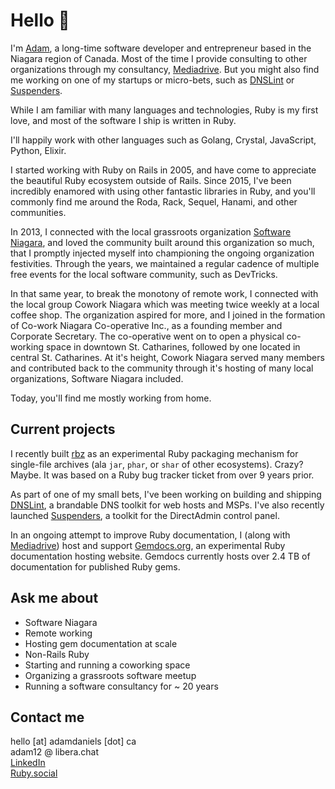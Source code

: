 # Hello 👋

I'm [Adam][1], a long-time software developer and entrepreneur based in
the Niagara region of Canada. Most of the time I provide consulting to other
organizations through my consultancy, [Mediadrive][2]. But you might also find
me working on one of my startups or micro-bets, such as [DNSLint][3] or [Suspenders][5].

While I am familiar with many languages and technologies, Ruby is my first love,
and most of the software I ship is written in Ruby.

I'll happily work with other languages such as Golang, Crystal, JavaScript, Python,
Elixir.

I started working with Ruby on Rails in 2005, and have come to appreciate the
beautiful Ruby ecosystem outside of Rails. Since 2015, I've been incredibly enamored
with using other fantastic libraries in Ruby, and you'll commonly find me around
the Roda, Rack, Sequel, Hanami, and other communities.

In 2013, I connected with the local grassroots organization [Software Niagara][4],
and loved the community built around this organization so much, that I promptly
injected myself into championing the ongoing organization festivities. Through
the years, we maintained a regular cadence of multiple free events for the local
software community, such as DevTricks.

In that same year, to break the monotony of remote work, I connected with the local
group Cowork Niagara which was meeting twice weekly at a local coffee shop.
The organization aspired for more, and I joined in the formation of
Co-work Niagara Co-operative Inc., as a founding member and Corporate Secretary.
The co-operative went on to open a physical co-working space in downtown
St. Catharines, followed by one located in central St. Catharines. At it's height,
Cowork Niagara served many members and contributed back to the community through
it's hosting of many local organizations, Software Niagara included.

Today, you'll find me mostly working from home.

## Current projects

I recently built [rbz][5] as an experimental Ruby packaging mechanism for
single-file archives (ala `jar`, `phar`, or `shar` of other ecosystems). Crazy?
Maybe. It was based on a Ruby bug tracker ticket from over 9 years prior.

As part of one of my small bets, I've been working on building and shipping
[DNSLint][3], a brandable DNS toolkit for web hosts and MSPs. I've also recently
launched [Suspenders][5], a toolkit for the DirectAdmin control panel.

In an ongoing attempt to improve Ruby documentation, I (along with [Mediadrive][2])
host and support [Gemdocs.org](https://gemdocs.org), an experimental Ruby
documentation hosting website. Gemdocs currently hosts over 2.4 TB of documentation
for published Ruby gems.

## Ask me about

* Software Niagara
* Remote working
* Hosting gem documentation at scale
* Non-Rails Ruby
* Starting and running a coworking space
* Organizing a grassroots software meetup
* Running a software consultancy for ~ 20 years

## Contact me

hello [at] adamdaniels [dot] ca  
adam12 @ libera.chat  
[LinkedIn](https://www.linkedin.com/in/adamrdaniels/)  
[Ruby.social](https://ruby.social/@adam12)  


[1]: https://adamdaniels.ca
[2]: https://mediadrive.ca
[3]: https://dnslint.com
[4]: https://softwareniagara.com
[5]: https://github.com/adam12/rbz
[6]: https://suspenders.app
